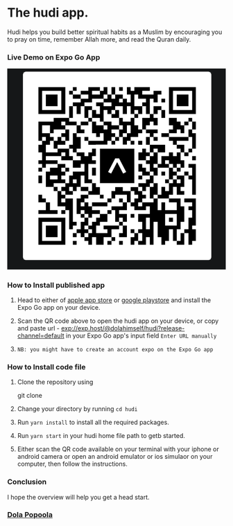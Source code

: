 # The hudi app. 
Hudi helps you build better spiritual habits as a Muslim by encouraging you to pray on time, remember Allah more, and read the Quran daily. 

### Live Demo on Expo Go App
![IMAGE ALT TEXT HERE](https://raw.githubusercontent.com/dolahimself/hudi/main/assets/images/hudi.png)

### **How to Install published app**

1.  Head to either of [apple app store](https://apps.apple.com/us/app/expo-go/id982107779) or [google playstore](https://play.google.com/store/apps/details?id=host.exp.exponent&hl=en&gl=US) and install the Expo Go app on your device.

2.  Scan the QR code above to open the hudi app on your device, or copy and paste url - [exp://exp.host/@dolahimself/hudi?release-channel=default](https://raw.githubusercontent.com/dolahimself/hudi/main/assets/images/hudi.png) in your Expo Go app's input field `Enter URL manually`

3.  `NB: you might have to create an account expo on the Expo Go app`


### **How to Install code file**

1.  Clone the repository using

    git clone 

2. Change your directory by running `cd hudi`

3. Run `yarn install` to install all the required packages.

4. Run `yarn start` in your hudi home file path to getb started.
   
5. Either scan the QR code available on your terminal with your iphone or android camera or open an android emulator or ios simulaor on your computer, then follow the instructions.


### Conclusion

I hope the overview will help you get a head start.

### [Dola Popoola](https://github.com/dolahimself)

